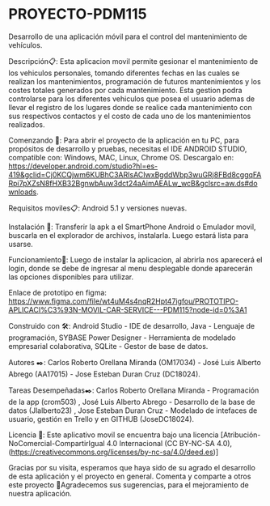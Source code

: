# PROYECTO-PDM115
Desarrollo de una aplicación móvil para el control del mantenimiento de vehículos.

Descripción📋: Esta aplicacion movil permite gesionar el mantenimiento de los vehiculos personales, tomando diferentes fechas en las cuales se realizan los mantenimientos, programación de futuros mantenimientos y los costes totales generados por cada mantenimiento. Esta gestion podra controlarse para los diferentes vehiculos que posea el usuario ademas de llevar el registro de los lugares donde se realice cada mantenimiento con sus respectivos contactos y el costo de cada uno de los mantenimientos realizados.


Comenzando 🚀: Para abrir el proyecto de la aplicación en tu PC, para propósitos de desarrollo y pruebas, necesitas el IDE ANDROID STUDIO, compatible con: Windows, MAC, Linux, Chrome OS. Descargalo en: https://developer.android.com/studio?hl=es-419&gclid=Cj0KCQjwm6KUBhC3ARIsACIwxBgddWbp3wuGRj8FBd8cggqFARpi7pXZsN8fHXB32BgnwbAuw3dct24aAimAEALw_wcB&gclsrc=aw.ds#downloads.


Requisitos moviles📋: Android 5.1 y versiones nuevas.


Instalación 🔧: Transferir la apk a el SmartPhone Android o Emulador movil, buscarla en el explorador de archivos, instalarla. Luego estará lista para usarse.


Funcionamiento🔧: Luego de instalar la aplicacion, al abrirla nos aparecerá el login, donde se debe de ingresar al menu desplegable donde aparecerán las opciones disponibles para utilizar.


Enlace de prototipo en figma: https://www.figma.com/file/wt4uM4s4nqR2Hpt47igfou/PROTOTIPO-APLICACI%C3%93N-MOVIL-CAR-SERVICE---PDM115?node-id=0%3A1


Construido con 🛠️: Android Studio - IDE de desarrollo, Java - Lenguaje de programación, SYBASE Power Designer - Herramienta de modelado empresarial colaborativa, SQLite - Gestor de base de datos.


Autores ✒️: Carlos Roberto Orellana Miranda (OM17034) - José Luis Alberto Abrego (AA17015) - Jose Esteban Duran Cruz (DC18024).


Tareas Desempeñadas✒️: Carlos Roberto Orellana Miranda - Programación de la app (crom503) , 
José Luis Alberto Abrego - Desarrollo de la base de datos (Jlalberto23) , 
Jose Esteban Duran Cruz - Modelado de intefaces de usuario, gestión en Trello y en GITHUB (JoseDC18024).


Licencia 📄: Este aplicativo movil se encuentra bajo una licencia [Atribución-NoComercial-CompartirIgual 4.0 Internacional (CC BY-NC-SA 4.0),(https://creativecommons.org/licenses/by-nc-sa/4.0/deed.es)]


Gracias por su visita, esperamos que haya sido de su agrado el desarrollo de esta aplicación y el proyecto en general.
Comenta y comparte a otros este proyecto 📢Agradecemos sus sugerencias, para el mejoramiento de nuestra aplicación.
